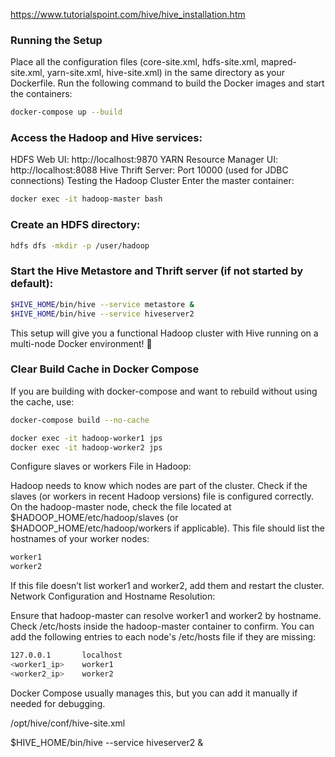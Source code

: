 https://www.tutorialspoint.com/hive/hive_installation.htm

### Running the Setup
Place all the configuration files (core-site.xml, hdfs-site.xml, mapred-site.xml, yarn-site.xml, hive-site.xml) in the same directory as your Dockerfile.
Run the following command to build the Docker images and start the containers:

```bash
docker-compose up --build
```
### Access the Hadoop and Hive services:

HDFS Web UI: http://localhost:9870
YARN Resource Manager UI: http://localhost:8088
Hive Thrift Server: Port 10000 (used for JDBC connections)
Testing the Hadoop Cluster
Enter the master container:

```bash
docker exec -it hadoop-master bash
```

### Create an HDFS directory:
```bash
hdfs dfs -mkdir -p /user/hadoop
```
### Start the Hive Metastore and Thrift server (if not started by default):

```bash
$HIVE_HOME/bin/hive --service metastore &
$HIVE_HOME/bin/hive --service hiveserver2
```

This setup will give you a functional Hadoop cluster with Hive running on a multi-node Docker environment! 🐳

### Clear Build Cache in Docker Compose
If you are building with docker-compose and want to rebuild without using the cache, use:

```bash
docker-compose build --no-cache
```

```bash
docker exec -it hadoop-worker1 jps
docker exec -it hadoop-worker2 jps
```

Configure slaves or workers File in Hadoop:

Hadoop needs to know which nodes are part of the cluster. Check if the slaves (or workers in recent Hadoop versions) file is configured correctly.
On the hadoop-master node, check the file located at $HADOOP_HOME/etc/hadoop/slaves (or $HADOOP_HOME/etc/hadoop/workers if applicable). This file should list the hostnames of your worker nodes:

```bash
worker1
worker2
```

If this file doesn’t list worker1 and worker2, add them and restart the cluster.
Network Configuration and Hostname Resolution:

Ensure that hadoop-master can resolve worker1 and worker2 by hostname. Check /etc/hosts inside the hadoop-master container to confirm.
You can add the following entries to each node's /etc/hosts file if they are missing:
```bash
127.0.0.1       localhost
<worker1_ip>    worker1
<worker2_ip>    worker2
```
Docker Compose usually manages this, but you can add it manually if needed for debugging.

/opt/hive/conf/hive-site.xml

$HIVE_HOME/bin/hive --service hiveserver2 &
